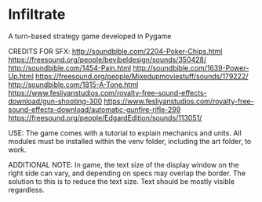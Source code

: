 # Infiltrate
A turn-based strategy game developed in Pygame

CREDITS FOR SFX:
http://soundbible.com/2204-Poker-Chips.html
https://freesound.org/people/bevibeldesign/sounds/350428/
http://soundbible.com/1454-Pain.html
http://soundbible.com/1639-Power-Up.html
https://freesound.org/people/Mixedupmoviestuff/sounds/179222/
http://soundbible.com/1815-A-Tone.html
https://www.fesliyanstudios.com/royalty-free-sound-effects-download/gun-shooting-300
https://www.fesliyanstudios.com/royalty-free-sound-effects-download/automatic-gunfire-rifle-299
https://freesound.org/people/EdgardEdition/sounds/113051/

USE:
The game comes with a tutorial to explain mechanics and units. All modules must be installed within the venv folder, including the art folder, to work.

ADDITIONAL NOTE:
In game, the text size of the display window on the right side can vary, and depending on specs may overlap the border. The solution to this is to reduce the text size. Text should be mostly visible regardless.

